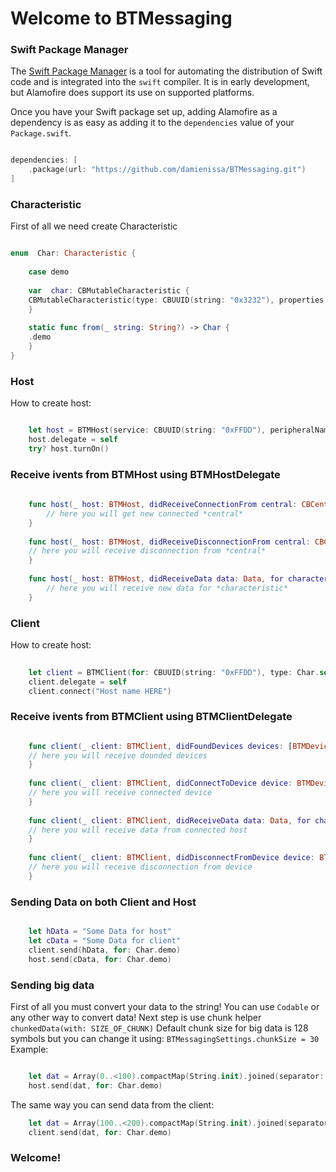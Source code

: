 
# Welcome to BTMessaging

### Swift Package Manager

  

The [Swift Package Manager](https://swift.org/package-manager/) is a tool for automating the distribution of Swift code and is integrated into the `swift` compiler. It is in early development, but Alamofire does support its use on supported platforms.

  

Once you have your Swift package set up, adding Alamofire as a dependency is as easy as adding it to the `dependencies` value of your `Package.swift`.

  

```swift

dependencies: [
    .package(url: "https://github.com/damienissa/BTMessaging.git")
]

```

### Characteristic
First of all we need create Characteristic
```swift

enum  Char: Characteristic {
    
    case demo
    
    var  char: CBMutableCharacteristic {
	CBMutableCharacteristic(type: CBUUID(string: "0x3232"), properties: [.notify, .write, .read], value: nil, permissions: [.readable, .writeable])
    }
    
    static func from(_ string: String?) -> Char {
	.demo
    }
}
 ```
### Host
How to create host: 
```swift

    let host = BTMHost(service: CBUUID(string: "0xFFDD"), peripheralName: "My Host Name", type: Char.self)
    host.delegate = self
    try? host.turnOn()
```

### Receive ivents from BTMHost using BTMHostDelegate
```swift
    
    func host(_ host: BTMHost, didReceiveConnectionFrom central: CBCentral) {
    	// here you will get new connected *central*
    }
    
    func host(_ host: BTMHost, didReceiveDisconnectionFrom central: CBCentral) {
	// here you will receive disconnection from *central*
    }
    
    func host(_ host: BTMHost, didReceiveData data: Data, for characteristic: Characteristic) {
    	// here you will receive new data for *characteristic*
    }
```

### Client
How to create host: 
```swift
   
    let client = BTMClient(for: CBUUID(string: "0xFFDD"), type: Char.self)
    client.delegate = self
    client.connect("Host name HERE")
```

### Receive ivents from BTMClient using BTMClientDelegate
```swift

    func client(_ client: BTMClient, didFoundDevices devices: [BTMDevice]) {
   	// here you will receive dounded devices
    }
    
    func client(_ client: BTMClient, didConnectToDevice device: BTMDevice) {
   	// here you will receive connected device
    }
    
    func client(_ client: BTMClient, didReceiveData data: Data, for characteristic: Characteristic) {
   	// here you will receive data from connected host
    }
    
    func client(_ client: BTMClient, didDisconnectFromDevice device: BTMDevice) {
   	// here you will receive disconnection from device
    }
```

### Sending Data on both Client and Host
```swift

    let hData = "Some Data for host"
    let cData = "Some Data for client"
    client.send(hData, for: Char.demo)
    host.send(cData, for: Char.demo)
 ```   
### Sending big data
First of all you must convert your data to the string! You can use `Codable` or any other way to convert data!  Next step is use chunk helper `chunkedData(with: SIZE_OF_CHUNK)`
Default chunk size for big data is 128 symbols but you can change it using: `BTMessagingSettings.chunkSize = 30`
Example:
```swift

    let dat = Array(0..<100).compactMap(String.init).joined(separator: ", ")
    host.send(dat, for: Char.demo)
```
The same way you can send data from the client:
```swift
    let dat = Array(100..<200).compactMap(String.init).joined(separator: ", ")
    client.send(dat, for: Char.demo)
```
### Welcome!
